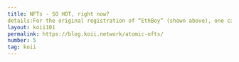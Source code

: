 ```yaml
---
title: NFTs - SO HOT, right now?
details:For the original registration of “EthBoy” (shown above), one can visit the async.art gallery. 
layout: koii101
permalink: https://blog.koii.network/atomic-nfts/
number: 5
tag: koii
---
```


